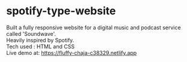 # spotify-type-website
Built a fully responsive website for a digital music and podcast service called 'Soundwave'. <br>
Heavily inspired by Spotify. <br>
Tech used : HTML and CSS <br>
Live demo at: https://fluffy-chaja-c38329.netlify.app
